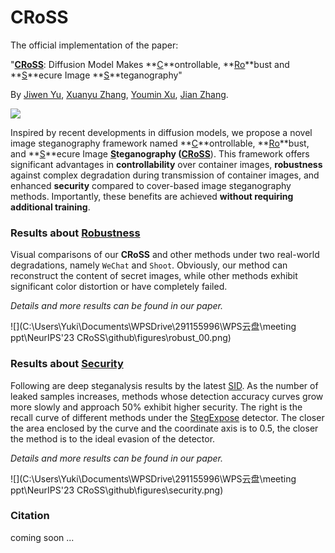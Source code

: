 # CRoSS

The official implementation of the paper:

"**<u>CRoSS</u>**: Diffusion Model Makes **<u>C</u>**ontrollable, **<u>Ro</u>**bust and **<u>S</u>**ecure Image **<u>S</u>**teganography"

By [Jiwen Yu](https://vvictoryuki.github.io/website/), [Xuanyu Zhang](https://villa.jianzhang.tech/people/xuanyu-zhang-%E5%BC%A0%E8%BD%A9%E5%AE%87/), [Youmin Xu](https://zirconium2159.github.io/), [Jian Zhang](https://jianzhang.tech/).

![](.\figures\method-cross-v2_00.png)

Inspired by recent developments in diffusion models, we propose a novel image steganography framework named **<u>C</u>**ontrollable, **<u>Ro</u>**bust, and **<u>S</u>**ecure Image **<u>S</u>**teganography (**<u>CRoSS</u>**). This framework offers significant advantages in **controllability** over container images, **robustness** against complex degradation during transmission of container images, and enhanced **security** compared to cover-based image steganography methods. Importantly, these benefits are achieved **without requiring additional training**.

### Results about <u>Robustness</u> 

Visual comparisons of our **CRoSS** and other methods under two real-world degradations, namely `WeChat` and `Shoot`. Obviously, our method can reconstruct the content of secret images, while other methods exhibit significant color distortion or have completely failed. 

*Details and more results can be found in our paper.*

![](C:\Users\Yuki\Documents\WPSDrive\291155996\WPS云盘\meeting ppt\NeurIPS'23 CRoSS\github\figures\robust_00.png)

### Results about <u>Security</u> 

Following are deep steganalysis results by the latest [SID](http://www.ws.binghamton.edu/fridrich/research/Scale-1.12.16.pdf). As the number of leaked samples increases, methods whose detection accuracy curves grow more slowly and approach $50\%$ exhibit higher security. The right is the recall curve of different methods under the [StegExpose](https://arxiv.org/pdf/1410.6656v1.pdf) detector. The closer the area enclosed by the curve and the coordinate axis is to 0.5, the closer the method is to the ideal evasion of the detector. 

*Details and more results can be found in our paper.*

![](C:\Users\Yuki\Documents\WPSDrive\291155996\WPS云盘\meeting ppt\NeurIPS'23 CRoSS\github\figures\security.png)

### Citation

coming soon ...